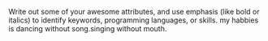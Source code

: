 Write out some of your awesome attributes, and use emphasis (like bold or italics) to identify keywords, programming languages, or skills. 
my habbies is dancing without song.singing without mouth.
